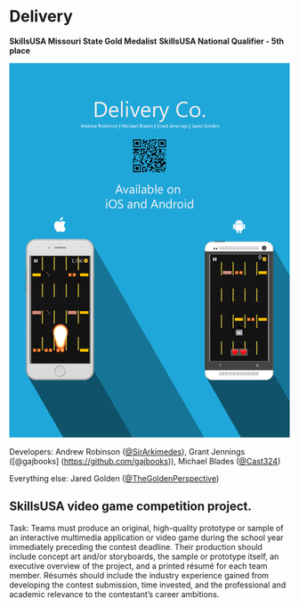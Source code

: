 Delivery
========

**SkillsUSA Missouri State Gold Medalist**
**SkillsUSA National Qualifier - 5th place**

![Delivery Co. Poster](/Assests/DelvieryCoPoster.png)

Developers: Andrew Robinson ([@SirArkimedes](https://github.com/SirArkimedes)), Grant Jennings ([@gajbooks] (https://github.com/gajbooks)), Michael Blades ([@Cast324](https://github.com/Cast324))

Everything else: Jared Golden ([@TheGoldenPerspective](https://github.com/TheGoldenPerspective))

SkillsUSA video game competition project.
-----------
Task: Teams must produce an original, high-quality prototype or sample of an interactive multimedia application or video game during the school year immediately preceding the contest deadline. Their production should include concept art and/or storyboards, the sample or prototype itself, an executive overview of the project, and a printed résumé for each team member. Résumés should include the industry experience gained from developing the contest submission, time invested, and the professional and academic relevance to the contestant’s career ambitions.
